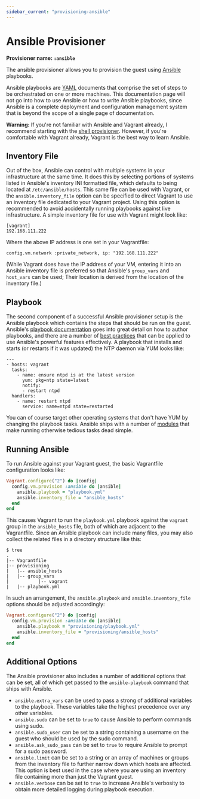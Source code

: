 ```yaml
---
sidebar_current: "provisioning-ansible"
---
```


# Ansible Provisioner

**Provisioner name: `:ansible`**

The ansible provisioner allows you to provision the guest using
[Ansible](http://ansible.cc) playbooks.

Ansible playbooks are [YAML](http://en.wikipedia.org/wiki/YAML) documents that
comprise the set of steps to be orchestrated on one or more machines. This documentation
page will not go into how to use Ansible or how to write Ansible playbooks, since Ansible
is a complete deployment and configuration management system that is beyond the scope of
a single page of documentation.

<div class="alert alert-warn">
	<p>
		<strong>Warning:</strong> If you're not familiar with Ansible and Vagrant already,
		I recommend starting with the <a href="/v2/provisioning/shell.html">shell
		provisioner</a>. However, if you're comfortable with Vagrant already, Vagrant
		is the best way to learn Ansible.
	</p>
</div>

## Inventory File

Out of the box, Ansible can control with multiple systems in your infrastructure at the
same time. It does this by selecting portions of systems listed in Ansible's inventory
INI formatted file, which defaults to being located at `/etc/ansible/hosts`. This same
file can be used with Vagrant, or the `ansible.inventory_file` option can be specified to
direct Vagrant to use an inventory file dedicated to your Vagrant project. Using this option
is recommended to avoid accidentally running playbooks against live infrastructure. A simple
inventory file for use with Vagrant might look like:

```
[vagrant]
192.168.111.222
```

Where the above IP address is one set in your Vagrantfile:

```
config.vm.network :private_network, ip: "192.168.111.222"
```

(While Vagrant does have the IP address of your VM, entering it into an Ansible inventory
file is preferred so that Ansible's `group_vars` and `host_vars` can be used; Their location
is derived from the location of the inventory file.)

## Playbook

The second component of a successful Ansible provisioner setup is the Ansible playbook
which contains the steps that should be run on the guest. Ansible's
[playbook documentation](http://ansible.cc/docs/playbooks.html) goes into great
detail on how to author playbooks, and there are a number of
[best practices](http://ansible.cc/docs/bestpractices.html) that can be applied to use
Ansible's powerful features effectively. A playbook that installs and starts (or restarts 
if it was updated) the NTP daemon via YUM looks like:

```
---
- hosts: vagrant
  tasks:
    - name: ensure ntpd is at the latest version
      yum: pkg=ntp state=latest
      notify:
      - restart ntpd
  handlers:
    - name: restart ntpd
      service: name=ntpd state=restarted
```

You can of course target other operating systems that don't have YUM by changing the
playbook tasks. Ansible ships with a number of [modules](http://ansible.cc/docs/modules.html)
that make running otherwise tedious tasks dead simple.

## Running Ansible

To run Ansible against your Vagrant guest, the basic Vagrantfile configuration looks like:

```ruby
Vagrant.configure("2") do |config|
  config.vm.provision :ansible do |ansible|
    ansible.playbook = "playbook.yml"
    ansible.inventory_file = "ansible_hosts"
  end
end
```

This causes Vagrant to run the `playbook.yml` playbook against the `vagrant` group in the
`ansible_hosts` file, both of which are adjacent to the Vagrantfile. Since an Ansible playbook
can include many files, you may also collect the related files in a directory structure like this:

```
$ tree
.
|-- Vagrantfile
|-- provisioning
|   |-- ansible_hosts
|   |-- group_vars
|           |-- vagrant
|   |-- playbook.yml
```

In such an arrangement, the `ansible.playbook` and `ansible.inventory_file` options should be
adjusted accordingly:

```ruby
Vagrant.configure("2") do |config|
  config.vm.provision :ansible do |ansible|
    ansible.playbook = "provisioning/playbook.yml"
    ansible.inventory_file = "provisioning/ansible_hosts"
  end
end
```

## Additional Options

The Ansible provisioner also includes a number of additional options that can be set,
all of which get passed to the `ansible-playbook` command that ships with Ansible.

* `ansible.extra_vars` can be used to pass a strong of additional variables to the playbook.
These variables take the highest precedence over any other variables.
* `ansible.sudo` can be set to `true` to cause Ansible to perform commands using sudo.
* `ansible.sudo_user` can be set to a string containing a username on the guest who should be used
by the sudo command.
* `ansible.ask_sudo_pass` can be set to `true` to require Ansible to prompt for a sudo password.
* `ansible.limit` can be set to a string or an array of machines or groups from the inventory file
to further narrow down which hosts are affected. This option is best used in the case where you
are using an inventory file containing more than just the Vagrant guest.
* `ansible.verbose` can be set to `true` to increase Ansible's verbosity to obtain more detailed logging
during playbook execution.
